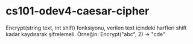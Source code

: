 # cs101-odev4-caesar-cipher

Encrypt(string text, int shift) fonksiyonu, verilen text içindeki harfleri shift kadar kaydırarak şifrelemeli.
Örneğin: Encrypt("abc", 2) → "cde"
